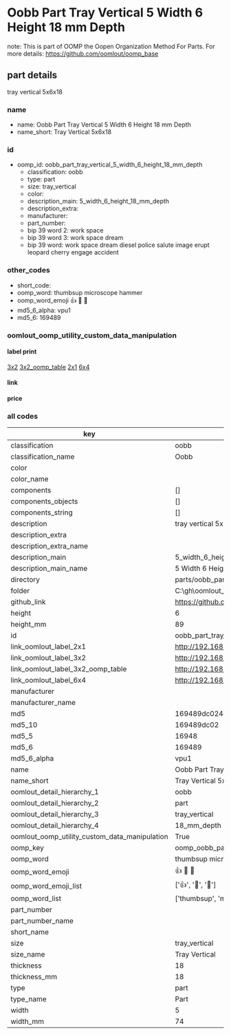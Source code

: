 # Oobb Part Tray Vertical 5 Width 6 Height 18 mm Depth  

note: This is part of OOMP the Oopen Organization Method For Parts. For more details: https://github.com/oomlout/oomp_base

##  part details
  



tray vertical 5x6x18



### name
* name: Oobb Part Tray Vertical 5 Width 6 Height 18 mm Depth
* name_short: Tray Vertical 5x6x18 
### id
* oomp_id: oobb_part_tray_vertical_5_width_6_height_18_mm_depth
  * classification: oobb
  * type: part
  * size: tray_vertical
  * color: 
  * description_main: 5_width_6_height_18_mm_depth
  * description_extra: 
  * manufacturer: 
  * part_number: 
  * bip 39 word 2: work space
  * bip 39 word 3: work space dream
  * bip 39 word: work space dream diesel police salute image erupt leopard cherry engage accident

### other_codes
* short_code: 
* oomp_word: thumbsup microscope hammer
* oomp_word_emoji :thumbsup: :microscope: :hammer:
* md5_6_alpha: vpu1
* md5_6: 169489






### oomlout_oomp_utility_custom_data_manipulation
#### label print
[3x2](http://192.168.1.245:1112/?label=oomp%20vpu1)
[3x2_oomp_table](http://192.168.1.108:1112/?label=oomp%20vpu1)
[2x1](http://192.168.1.242:1112/?label=oomp%20vpu1)
[6x4](http://192.168.1.55:1112/?label=oomp%20vpu1)    

#### link

                              

#### price







### all codes 
| key | value |  
| --- | --- |  
| classification | oobb |  
| classification_name | Oobb |  
| color |  |  
| color_name |  |  
| components | [] |  
| components_objects | [] |  
| components_string | [] |  
| description | tray vertical 5x6x18 |  
| description_extra |  |  
| description_extra_name |  |  
| description_main | 5_width_6_height_18_mm_depth |  
| description_main_name | 5 Width 6 Height 18 mm Depth |  
| directory | parts/oobb_part_tray_vertical_5_width_6_height_18_mm_depth |  
| folder | C:\gh\oomlout_oobb_version_4_generated_parts\parts\oobb_part_tray_vertical_5_width_6_height_18_mm_depth |  
| github_link | https://github.com/oomlout/oomlout_oomp_part_src/tree/main/parts/oobb_part_tray_vertical_5_width_6_height_18_mm_depth |  
| height | 6 |  
| height_mm | 89 |  
| id | oobb_part_tray_vertical_5_width_6_height_18_mm_depth |  
| link_oomlout_label_2x1 | http://192.168.1.242:1112/?label=oomp%20vpu1 |  
| link_oomlout_label_3x2 | http://192.168.1.245:1112/?label=oomp%20vpu1 |  
| link_oomlout_label_3x2_oomp_table | http://192.168.1.108:1112/?label=oomp%20vpu1 |  
| link_oomlout_label_6x4 | http://192.168.1.55:1112/?label=oomp%20vpu1 |  
| manufacturer |  |  
| manufacturer_name |  |  
| md5 | 169489dc024cee2afb53d3d8853417ec |  
| md5_10 | 169489dc02 |  
| md5_5 | 16948 |  
| md5_6 | 169489 |  
| md5_6_alpha | vpu1 |  
| name | Oobb Part Tray Vertical 5 Width 6 Height 18 mm Depth |  
| name_short | Tray Vertical 5x6x18  |  
| oomlout_detail_hierarchy_1 | oobb |  
| oomlout_detail_hierarchy_2 | part |  
| oomlout_detail_hierarchy_3 | tray_vertical |  
| oomlout_detail_hierarchy_4 | 18_mm_depth |  
| oomlout_oomp_utility_custom_data_manipulation | True |  
| oomp_key | oomp_oobb_part_tray_vertical_5_width_6_height_18_mm_depth |  
| oomp_word | thumbsup microscope hammer |  
| oomp_word_emoji | :thumbsup: :microscope: :hammer: |  
| oomp_word_emoji_list | [':thumbsup:', ':microscope:', ':hammer:'] |  
| oomp_word_list | ['thumbsup', 'microscope', 'hammer'] |  
| part_number |  |  
| part_number_name |  |  
| short_name |  |  
| size | tray_vertical |  
| size_name | Tray Vertical |  
| thickness | 18 |  
| thickness_mm | 18 |  
| type | part |  
| type_name | Part |  
| width | 5 |  
| width_mm | 74 |  

